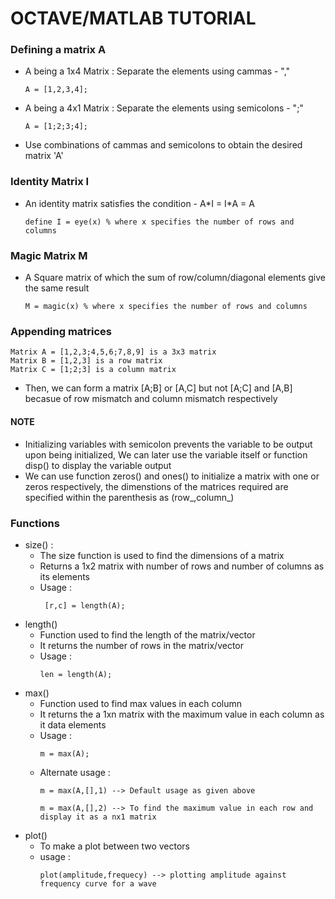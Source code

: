 # OCTAVE/MATLAB TUTORIAL
### Defining a matrix A
* A being a 1x4 Matrix : Separate the elements using cammas - ","
  ````
  A = [1,2,3,4];
  ````
* A being a 4x1 Matrix : Separate the elements using semicolons - ";"
  ````
  A = [1;2;3;4];
  ````
* Use combinations of cammas and semicolons to obtain the desired matrix 'A'

### Identity Matrix I
* An identity matrix satisfies the condition - A\*I = I\*A = A
  ````
  define I = eye(x) % where x specifies the number of rows and columns
  ````
  
### Magic Matrix M
* A Square matrix of which the sum of row/column/diagonal elements give the same result
  ````
  M = magic(x) % where x specifies the number of rows and columns
  ````
  
### 
  
  
### Appending matrices
````
Matrix A = [1,2,3;4,5,6;7,8,9] is a 3x3 matrix
Matrix B = [1,2,3] is a row matrix
Matrix C = [1;2;3] is a column matrix 
````
* Then, we can form a matrix [A;B] or [A,C] but not [A;C] and [A,B] becasue of row mismatch and column mismatch respectively 

#### NOTE 
* Initializing variables with semicolon prevents the variable to be output upon being initialized, We can later use the variable itself or function disp() to display the variable output
* We can use function zeros() and ones() to initialize a matrix with one or zeros respectively, the dimenstions of the matrices required are specified within the parenthesis as (row_,column_)

### Functions
* size() : 
    * The size function is used to find the dimensions of a matrix
    * Returns a 1x2 matrix with number of rows and number of columns as its elements 
    * Usage :
      ````
       [r,c] = length(A);
      ````
* length()
    * Function used to find the length of the matrix/vector 
    * It returns the number of rows in the matrix/vector
    * Usage :
      ````
      len = length(A);
      ````
* max()
    * Function used to find max values in each column 
    * It returns the a 1xn matrix with the maximum value in each column as it data elements
    * Usage :
      ````
      m = max(A);
      ````
    * Alternate usage :
      ````
      m = max(A,[],1) --> Default usage as given above
      
      m = max(A,[],2) --> To find the maximum value in each row and display it as a nx1 matrix
      ````
* plot()
    * To make a plot between two vectors 
    * usage : 
      ````
      plot(amplitude,frequecy) --> plotting amplitude against frequency curve for a wave
      ````
      
